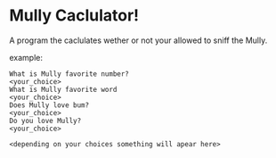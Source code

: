 # Mully Caclulator!
A program the caclulates wether or not your allowed to sniff the Mully.

example:

```Mully Calculater 1.0!
What is Mully favorite number?
<your_choice>
What is Mully favorite word
<your_choice>
Does Mully love bum?
<your_choice>
Do you love Mully?
<your_choice>

<depending on your choices something will apear here>
